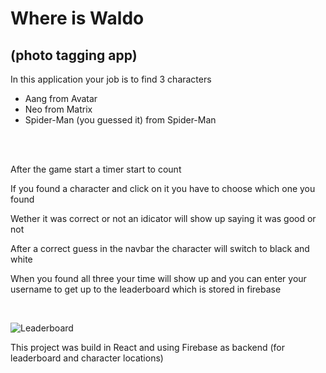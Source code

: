 <h1>Where is Waldo</h1>
<h2>(photo tagging app)</h2>

<p>In this application your job is to find 3 characters</p>
<ul>
    <li>Aang from Avatar</li>
    <li>Neo from Matrix</li>
    <li>Spider-Man (you guessed it) from Spider-Man</li>
</ul>
<br>
<br>
<p>After the game start a timer start to count</p>
<p>If you found a character and click on it you have to choose which one you found</p>
<p>Wether it was correct or not an idicator will show up saying it was good or not</p>
<p>After a correct guess in the navbar the character will switch to black and white</p>
<p>When you found all three your time will show up and you can enter your username to get up to the leaderboard which is stored in firebase</p><br>

![Leaderboard](https://i.ibb.co/HGm390X/Leaderboard.png)

<p>This project was build in React and using Firebase as backend (for leaderboard and character locations)</p>
